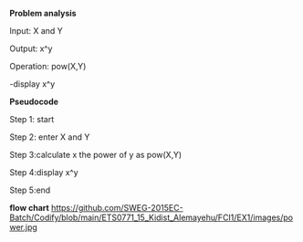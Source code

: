 **Problem analysis**

Input: X and Y

Output: x^y

Operation:  pow(X,Y)

-display x^y

**Pseudocode** 

Step 1: start

Step 2: enter X and Y

Step 3:calculate x the power of y as pow(X,Y)

Step 4:display x^y

Step 5:end

**flow chart**
https://github.com/SWEG-2015EC-Batch/Codify/blob/main/ETS0771_15_Kidist_Alemayehu/FCI1/EX1/images/power.jpg
